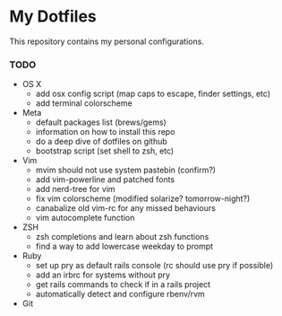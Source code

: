 # My Dotfiles
This repository contains my personal configurations.

### TODO
* OS X
  * add osx config script (map caps to escape, finder settings, etc)
  * add terminal colorscheme
* Meta
  * default packages list (brews/gems)
  * information on how to install this repo
  * do a deep dive of dotfiles on github
  * bootstrap script (set shell to zsh, etc)
* Vim
  * mvim should not use system pastebin (confirm?)
  * add vim-powerline and patched fonts
  * add nerd-tree for vim
  * fix vim colorscheme (modified solarize? tomorrow-night?)
  * canabalize old vim-rc for any missed behaviours
  * vim autocomplete function
* ZSH
  * zsh completions and learn about zsh functions
  * find a way to add lowercase weekday to prompt
* Ruby
  * set up pry as default rails console (rc should use pry if possible)
  * add an irbrc for systems without pry
  * get rails commands to check if in a rails project
  * automatically detect and configure rbenv/rvm
* Git
